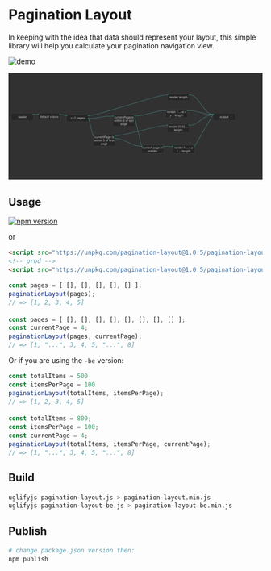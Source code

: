 # Pagination Layout

In keeping with the idea that data should represent your layout, this simple library will help you calculate your pagination navigation view.

![demo](https://s3.amazonaws.com/cdn.kyleparisi.com/pagination-calculation.gif)

![network](/network.png)

## Usage

[![npm version](https://badge.fury.io/js/pagination-layout.svg)](https://badge.fury.io/js/pagination-layout)

or

```html
<script src="https://unpkg.com/pagination-layout@1.0.5/pagination-layout.js"></script>
<!-- prod -->
<script src="https://unpkg.com/pagination-layout@1.0.5/pagination-layout.min.js"></script>
```

```javascript
const pages = [ [], [], [], [], [] ];
paginationLayout(pages);
// => [1, 2, 3, 4, 5]

const pages = [ [], [], [], [], [], [], [], [] ];
const currentPage = 4;
paginationLayout(pages, currentPage);
// => [1, "...", 3, 4, 5, "...", 8]
```

Or if you are using the `-be` version:

```javascript
const totalItems = 500
const itemsPerPage = 100
paginationLayout(totalItems, itemsPerPage);
// => [1, 2, 3, 4, 5]

const totalItems = 800;
const itemsPerPage = 100;
const currentPage = 4;
paginationLayout(totalItems, itemsPerPage, currentPage);
// => [1, "...", 3, 4, 5, "...", 8]
```

## Build

```bash
uglifyjs pagination-layout.js > pagination-layout.min.js
uglifyjs pagination-layout-be.js > pagination-layout-be.min.js
```

## Publish

```bash
# change package.json version then:
npm publish
```
